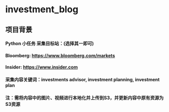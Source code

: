 # investment_blog

## 项目背景
#### Python 小任务 采集目标站：(选择其一即可)
#### Bloomberg:  https://www.bloomberg.com/markets
#### Insider:  https://www.insider.com     
#### 采集内容关键词：investments advisor, investment planning, investment plan 
#### 注：需将内容中的图片、视频进行本地化并上传到S3，并更新内容中原有资源为S3资源
